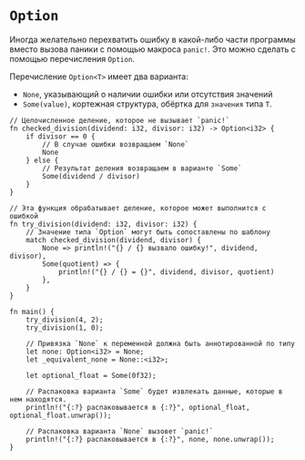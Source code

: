 # `Option`

Иногда желательно перехватить ошибку в какой-либо части программы вместо вызова паники с помощью макроса `panic!`. Это можно сделать с помощью перечисления `Option`.

Перечисление `Option<T>` имеет два варианта:

- `None`, указывающий о наличии ошибки или отсутствия значений
- `Some(value)`, кортежная структура, обёртка для `значения` типа `T`.

```rust,editable,ignore,mdbook-runnable
// Целочисленное деление, которое не вызывает `panic!`
fn checked_division(dividend: i32, divisor: i32) -> Option<i32> {
    if divisor == 0 {
        // В случае ошибки возвращаем `None`
        None
    } else {
        // Результат деления возвращаем в варианте `Some`
        Some(dividend / divisor)
    }
}

// Эта функция обрабатывает деление, которое может выполнится с ошибкой
fn try_division(dividend: i32, divisor: i32) {
    // Значение типа `Option` могут быть сопоставлены по шаблону
    match checked_division(dividend, divisor) {
        None => println!("{} / {} вызвало ошибку!", dividend, divisor),
        Some(quotient) => {
            println!("{} / {} = {}", dividend, divisor, quotient)
        },
    }
}

fn main() {
    try_division(4, 2);
    try_division(1, 0);

    // Привязка `None` к переменной должна быть аннотированной по типу
    let none: Option<i32> = None;
    let _equivalent_none = None::<i32>;

    let optional_float = Some(0f32);

    // Распаковка варианта `Some` будет извлекать данные, которые в нем находятся.
    println!("{:?} распаковывается в {:?}", optional_float, optional_float.unwrap());

    // Распаковка варианта `None` вызовет `panic!`
    println!("{:?} распаковывается в {:?}", none, none.unwrap());
}
```
